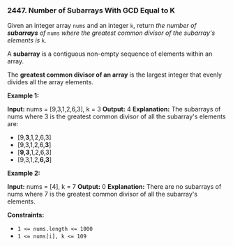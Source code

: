 ### 2447\. Number of Subarrays With GCD Equal to K

Given an integer array `nums` and an integer `k`, return _the number of **subarrays** of_ `nums` _where the greatest common divisor of the subarray's elements is_ `k`.

A **subarray** is a contiguous non-empty sequence of elements within an array.

The **greatest common divisor of an array** is the largest integer that evenly divides all the array elements.

**Example 1:**

**Input:** nums = \[9,3,1,2,6,3\], k = 3
**Output:** 4
**Explanation:** The subarrays of nums where 3 is the greatest common divisor of all the subarray's elements are:
- \[9,**3**,1,2,6,3\]
- \[9,3,1,2,6,**3**\]
- \[**9,3**,1,2,6,3\]
- \[9,3,1,2,**6,3**\]

**Example 2:**

**Input:** nums = \[4\], k = 7
**Output:** 0
**Explanation:** There are no subarrays of nums where 7 is the greatest common divisor of all the subarray's elements.

**Constraints:**

*   `1 <= nums.length <= 1000`
*   `1 <= nums[i], k <= 109`
